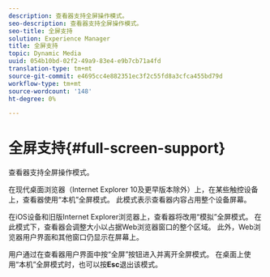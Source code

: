 ```yaml
---
description: 查看器支持全屏操作模式。
seo-description: 查看器支持全屏操作模式。
seo-title: 全屏支持
solution: Experience Manager
title: 全屏支持
topic: Dynamic Media
uuid: 054b10bd-02f2-49a9-83e4-e9b7cb71a4fd
translation-type: tm+mt
source-git-commit: e4695cc4e882351ec3f2c55fd8a3cfca455bd79d
workflow-type: tm+mt
source-wordcount: '148'
ht-degree: 0%

---
```



# 全屏支持{#full-screen-support}

查看器支持全屏操作模式。

在现代桌面浏览器（Internet Explorer 10及更早版本除外）上，在某些触控设备上，查看器使用“本机”全屏模式。 此模式表示查看器内容占用整个设备屏幕。

在iOS设备和旧版Internet Explorer浏览器上，查看器将改用“模拟”全屏模式。 在此模式下，查看器会调整大小以占据Web浏览器窗口的整个区域。 此外，Web浏览器用户界面和其他窗口仍显示在屏幕上。

用户通过在查看器用户界面中按“全屏”按钮进入并离开全屏模式。 在桌面上使用“本机”全屏模式时，也可以按&#x200B;**Esc**&#x200B;退出该模式。
